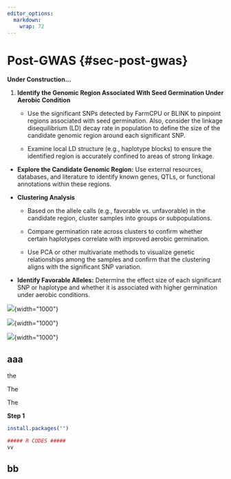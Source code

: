 ```yaml
---
editor_options: 
  markdown: 
    wrap: 72
---
```


# Post-GWAS {#sec-post-gwas}

**Under Construction...**

1.  **Identify the Genomic Region Associated With Seed Germination Under
    Aerobic Condition**

    -   Use the significant SNPs detected by FarmCPU or BLINK to
        pinpoint regions associated with seed germination. Also,
        consider the linkage disequilibrium (LD) decay rate in
        population to define the size of the candidate genomic region
        around each significant SNP.

    -   Examine local LD structure (e.g., haplotype blocks) to ensure
        the identified region is accurately confined to areas of strong
        linkage.

-   **Explore the Candidate Genomic Region:** Use external resources,
    databases, and literature to identify known genes, QTLs, or
    functional annotations within these regions.

-   **Clustering Analysis**

    -   Based on the allele calls (e.g., favorable vs. unfavorable) in
        the candidate region, cluster samples into groups or
        subpopulations.

    -   Compare germination rate across clusters to confirm whether
        certain haplotypes correlate with improved aerobic germination.

    -   Use PCA or other multivariate methods to visualize genetic
        relationships among the samples and confirm that the clustering
        aligns with the significant SNP variation.

-   **Identify Favorable Alleles:** Determine the effect size of each
    significant SNP or haplotype and whether it is associated with
    higher germination under aerobic conditions.

![](images/Fig.%205.jpg){width="1000"}

![](images/Fig.%206.jpg){width="1000"}

![](images/Fig.%207.jpg){width="1000"}

## **aaa**

the

<div class="rmdtip">
<p>The</p>
</div>

<div class="rmdnote">
<p>The</p>
</div>

**Step 1**

``` r
install.packages("")
```

``` r
##### R CODES #####  
vv
```

## **bb**
